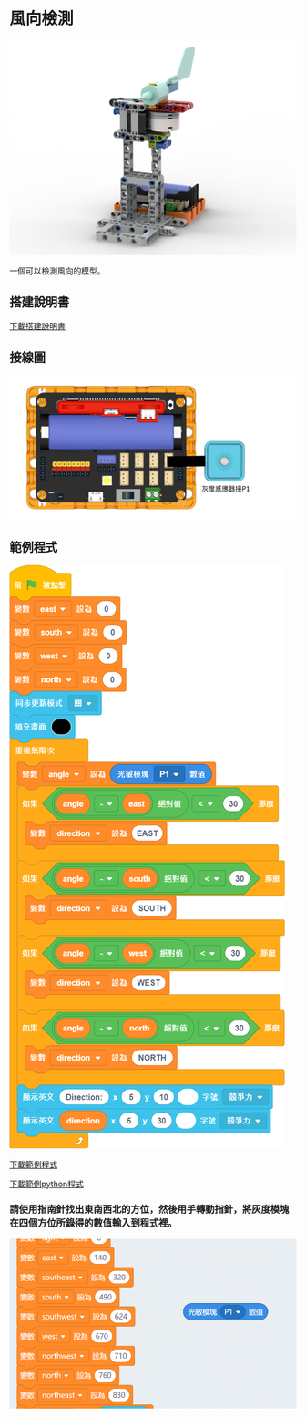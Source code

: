 # 風向檢測

![](./images/wind_direction_robotbit.png)

一個可以檢測風向的模型。

## 搭建說明書

[下載搭建說明書](https://github.com/kittenbothk/kittenbothk/raw/master/Kits/weatherstation/instructions/wind_direction_robotbit.pdf)

## 接線圖

![](./images/direction_robotbit_wiring.png)

## 範例程式

![](./images/wind_direction_code.png)

[下載範例程式](https://github.com/kittenbothk/kittenbothk/raw/master/Kits/weatherstation/sb3/5_wind_direction.sb3)

[下載範例python程式](https://github.com/kittenbothk/kittenbothk/raw/master/Kits/weatherstation/py/5_wind_direction.py)

### 請使用指南針找出東南西北的方位，然後用手轉動指針，將灰度模塊在四個方位所錄得的數值輸入到程式裡。

![](./images/complete_grayscale_code1.png)